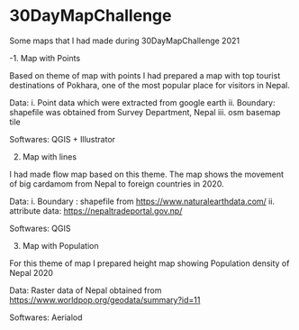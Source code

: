 # 30DayMapChallenge
Some maps that I had made during 30DayMapChallenge 2021

-1. Map with Points

Based on theme of map with points I had prepared a map with top tourist destinations of Pokhara, one of the most popular place for visitors in Nepal.

Data:
i. Point data which were extracted from google earth
ii. Boundary: shapefile was obtained from Survey Department, Nepal
iii. osm basemap tile

Softwares: QGIS + Illustrator

2. Map with lines


I had made flow map based on this theme. The map shows the movement of big cardamom from Nepal to foreign countries in 2020.

Data:
i. Boundary : shapefile from https://www.naturalearthdata.com/
ii. attribute data: https://nepaltradeportal.gov.np/

Softwares: QGIS

3. Map with Population


For this theme of map I prepared height map showing Population density of Nepal 2020

Data: Raster data of Nepal obtained from https://www.worldpop.org/geodata/summary?id=11

Softwares: Aerialod
